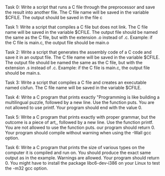 Task 0:
	Write a script that runs a C file through the preprocessor and save the result into another file. The C file name will be saved in the variable $CFILE. The output should be saved in the file c

Task 1:
	Write a script that compiles a C file but does not link. The C file name will be saved in the variable $CFILE. The output file should be named the same as the C file, but with the extension .o instead of .c. Example: if the C file is main.c, the output file should be main.o

Task 2:
	Write a script that generates the assembly code of a C code and save it in an output file. The C file name will be saved in the variable $CFILE. The output file should be named the same as the C file, but with the extension .s instead of .c. Example: if the C file is main.c, the output file should be main.s.

Task 3:
	Write a script that compiles a C file and creates an executable named cisfun. The C file name will be saved in the variable $CFILE.

Task 4:
	Write a C program that prints exactly "Programming is like building a multilingual puzzle, followed by a new line. Use the function puts. You are not allowed to use printf. Your program should end with the value 0.

Task 5:
	Write a C program that prints exactly with proper grammar, but the outcome is a piece of art,, followed by a new line. Use the function printf. You are not allowed to use the function puts. our program should return 0. Your program should compile without warning when using the -Wall gcc option.

Task 6:
	Write a C program that prints the size of various types on the computer it is compiled and run on. You should produce the exact same output as in the example. Warnings are allowed. Your program should return 0. You might have to install the package libc6-dev-i386 on your Linux to test the -m32 gcc option.
